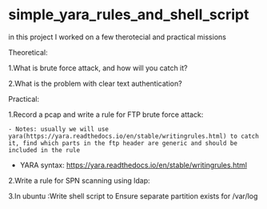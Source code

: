 # simple_yara_rules_and_shell_script


in this project I worked on a 
few therotecial and practical missions



Theoretical:

1.What is brute force attack, and how will you catch it? 

2.What is the problem with clear text authentication? 



Practical:

1.Record a pcap and write a rule for FTP brute force attack:

    - Notes: usually we will use yara(https://yara.readthedocs.io/en/stable/writingrules.html) to catch it, find which parts in the ftp header are generic and should be included in the rule
   - YARA syntax: https://yara.readthedocs.io/en/stable/writingrules.html

2.Write a rule for SPN scanning using ldap:

3.In ubuntu :Write shell script to Ensure separate partition exists for /var/log
